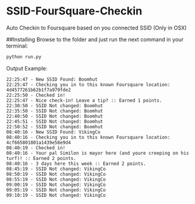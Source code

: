 SSID-FourSquare-Checkin
=======================

Auto Checkin to Foursquare based on you connected SSID (Only in OSX)


##Installing
Browse to the folder and just run the next command in your terminal:
```python
python run.py
```


Output Example: 
```
22:25:47 - New SSID Found: Boomhut
22:25:47 - Checking you in to this known Foursquare location: 4d4577261b62b1f7a979fde2
22:25:50 - Checked in!   
22:25:47 - Nice check-in! Leave a tip? :: Earned 1 points.   
22:30:50 - SSID Not changed: Boomhut
22:35:50 - SSID Not changed: Boomhut
22:40:50 - SSID Not changed: Boomhut
22:45:51 - SSID Not changed: Boomhut
22:50:52 - SSID Not changed: Boomhut
08:40:16 - New SSID Found: VikingCo
08:40:16 - Checking you in to this known Foursquare location: 4cf665801801a1439e58e9d4
08:40:19 - Checked in!
08:40:16 - Your pal Similon is mayor here (and youre creeping on his turf)! :: Earned 2 points.
08:40:16 - 3 days here this week :: Earned 2 points.
08:45:19 - SSID Not changed: VikingCo
08:50:19 - SSID Not changed: VikingCo
08:55:19 - SSID Not changed: VikingCo
09:00:19 - SSID Not changed: VikingCo
09:05:19 - SSID Not changed: VikingCo
09:10:19 - SSID Not changed: VikingCo
```

